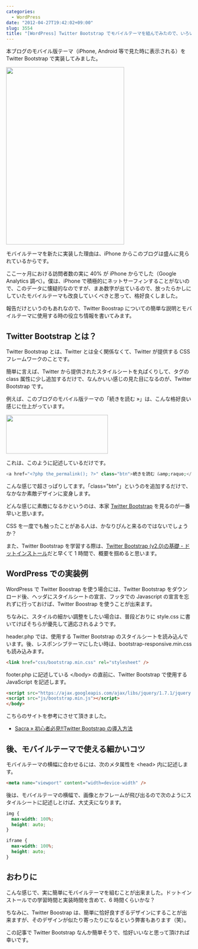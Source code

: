 ```yaml
---
categories:
  - WordPress
date: "2012-04-27T19:42:02+09:00"
slug: 3554
title: "[WordPress] Twitter Bootstrap でモバイルテーマを組んでみたので、いろいろとまとめてみた"
---
```


本ブログのモバイル版テーマ（iPhone, Android 等で見た時に表示される）を Twitter Bootstrap で実装してみました。

<img alt="" src="/images/2012/04/3554_1.png" width="320" height="480">

モバイルテーマを新たに実装した理由は、iPhone からこのブログは盛んに見られているからです。

ここ一ヶ月における訪問者数の実に 40% が iPhone からでした（Google Analytics 調べ）。僕は、iPhone で積極的にネットサーフィンすることがないので、このデータに懐疑的なのですが、まあ数字が出ているので、放ったらかしにしていたモバイルテーマも改良していくべきと思って、格好良くしました。

報告だけというのもあれなので、Twitter Boostrap についての簡単な説明とモバイルテーマに使用する時の役立ち情報を書いてみます。

## Twitter Bootstrap とは？

Twitter Bootstrap とは、Twitter とは全く関係なくて、Twitter が提供する CSS フレームワークのことです。

簡単に言えば、Twitter から提供されたスタイルシートを丸ぱくりして、タグの class 属性に少し追加するだけで、なんかいい感じの見た目になるのが、Twitter Bootstrap です。

例えば、このブログのモバイル版テーマの「続きを読む &raquo;」は、こんな格好良い感じに仕上がっています。

<img alt="" src="/images/2012/04/3554_2.png" width="276" height="105">

これは、このように記述しているだけです。

```php
<a href="<?php the_permalink(); ?>" class="btn">続きを読む &amp;raquo;</a>
```

こんな感じで超さっぱりしてます。「class="btn"」というのを追加するだけで、なかなか素敵デザインに変身します。

どんな感じに素敵になるかというのは、本家 [Twitter Bootstrap](http://twitter.github.com/bootstrap/) を見るのが一番早いと思います。

CSS を一度でも触ったことがある人は、かなりぴんと来るのではないでしょうか？

また、Twitter Bootstrap を学習する際は、[Twitter Bootstrap (v2.0)の基礎 - ドットインストール](http://dotinstall.com/lessons/basic_twitter_bootstrap_v2)だと早くて 1 時間で、概要を掴めると思います。

## WordPress での実装例

WordPress で Twitter Boostrap を使う場合には、Twitter Bootstrap をダウンロード後、ヘッダにスタイルシートの宣言、フッタでの Javascript の宣言を忘れずに行っておけば、Twitter Boostrap を使うことが出来ます。

ちなみに、スタイルの細かい調整をしたい場合は、普段どおりに style.css に書いてけばそちらが優先して適応されるようです。

header.php では、使用する Twitter Bootstrap のスタイルシートを読み込んでいます。後、レスポンシブテーマにしたい時は、bootstrap-responsive.min.css も読み込みます。

```html
<link href="css/bootstrap.min.css" rel="stylesheet" />
```

footer.php に記述している &#60;/body&#62; の直前に、Twitter Bootstrap で使用する JavaScript を記述します。

```html
<script src="https://ajax.googleapis.com/ajax/libs/jquery/1.7.1/jquery.min.js"></script>
<script src="js/bootstrap.min.js"></script>
</body>
```

こちらのサイトを参考にさせて頂きました。

- [Sacra » 初心者必見!!Twitter Bootstrap の導入方法](http://yasuhirode.com/%E5%88%9D%E5%BF%83%E8%80%85%E5%BF%85%E8%A6%8Btwitter-bootstrap-%E3%81%AE%E5%B0%8E%E5%85%A5%E6%96%B9%E6%B3%95/)

## 後、モバイルテーマで使える細かいコツ

モバイルテーマの横幅に合わせるには、次のメタ属性を &#60;head&#62; 内に記述します。

```html
<meta name="viewport" content="width=device-width" />
```

後は、モバイルテーマの横幅で、画像とかフレームが飛び出るので次のようにスタイルシートに記述しとけば、大丈夫になります。

```css
img {
  max-width: 100%;
  height: auto;
}

iframe {
  max-width: 100%;
  height: auto;
}
```

## おわりに

こんな感じで、実に簡単にモバイルテーマを組むことが出来ました。ドットインストールでの学習時間と実装時間を含めて、6 時間くらいかな？

ちなみに、Twitter Boostrap は、簡単に恰好良すぎるデザインにすることが出来ますが、そのデザインが似たり寄ったりになるという弊害もあります（笑）。

この記事で Twitter Bootstrap なんか簡単そうで、恰好いいなと思って頂ければ幸いです。

